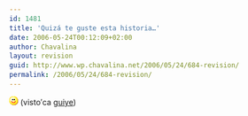 ```yaml
---
id: 1481
title: 'Quizá te guste esta historia…'
date: 2006-05-24T00:12:09+02:00
author: Chavalina
layout: revision
guid: http://www.wp.chavalina.net/2006/05/24/684-revision/
permalink: /2006/05/24/684-revision/
---
```

![emo](/imagenes/emoticonos/sonrisa.gif) (visto&prime;ca <a href="http://www.putamurcia.com/index.php/2006/05/23/ey-princesa/" target="_blank">guiye</a>)